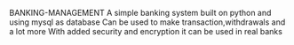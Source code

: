 BANKING-MANAGEMENT
A simple banking system built on python and using mysql as database
Can be used to make transaction,withdrawals and a lot more
With added security and encryption it can be used in real banks
